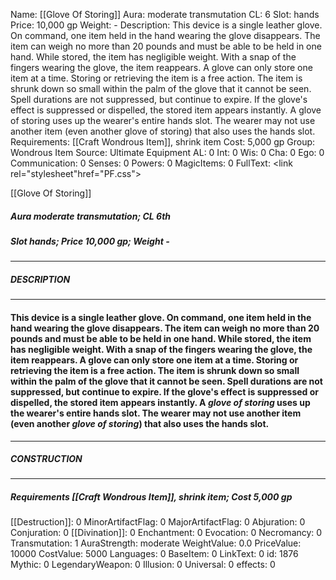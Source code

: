 Name: [[Glove Of Storing]]
Aura: moderate transmutation
CL: 6
Slot: hands
Price: 10,000 gp
Weight: -
Description: This device is a single leather glove. On command, one item held in the hand wearing the glove disappears. The item can weigh no more than 20 pounds and must be able to be held in one hand. While stored, the item has negligible weight. With a snap of the fingers wearing the glove, the item reappears. A glove can only store one item at a time. Storing or retrieving the item is a free action. The item is shrunk down so small within the palm of the glove that it cannot be seen. Spell durations are not suppressed, but continue to expire. If the glove's effect is suppressed or dispelled, the stored item appears instantly. A glove of storing uses up the wearer's entire hands slot. The wearer may not use another item (even another glove of storing) that also uses the hands slot.
Requirements: [[Craft Wondrous Item]], shrink item
Cost: 5,000 gp
Group: Wondrous Item
Source: Ultimate Equipment
AL: 0
Int: 0
Wis: 0
Cha: 0
Ego: 0
Communication: 0
Senses: 0
Powers: 0
MagicItems: 0
FullText: <link rel="stylesheet"href="PF.css"><div class="heading"><p class="alignleft">[[Glove Of Storing]]</p><div style="clear: both;"></div></div><div><h5><b>Aura </b>moderate transmutation; <b>CL </b>6th</h5><h5><b>Slot </b>hands; <b>Price </b>10,000 gp; <b>Weight </b>-</h5></div><hr/><div><h5><b>DESCRIPTION</b></h5></div><hr/><div><h4><p>This device is a single leather glove. On command, one item held in the hand wearing the glove disappears. The item can weigh no more than 20 pounds and must be able to be held in one hand. While stored, the item has negligible weight. With a snap of the fingers wearing the glove, the item reappears. A glove can only store one item at a time. Storing or retrieving the item is a free action. The item is shrunk down so small within the palm of the glove that it cannot be seen. Spell durations are not suppressed, but continue to expire. If the glove's effect is suppressed or dispelled, the stored item appears instantly. A <i>glove of storing</i> uses up the wearer's entire hands slot. The wearer may not use another item (even another <i>glove of storing</i>) that also uses the hands slot.</p></h4></div><hr/><div><h5><b>CONSTRUCTION</b></h5></div><hr/><div><h5><b>Requirements </b>[[Craft Wondrous Item]], <i>shrink item</i>; <b>Cost </b>5,000 gp</h5></div>
[[Destruction]]: 0
MinorArtifactFlag: 0
MajorArtifactFlag: 0
Abjuration: 0
Conjuration: 0
[[Divination]]: 0
Enchantment: 0
Evocation: 0
Necromancy: 0
Transmutation: 1
AuraStrength: moderate
WeightValue: 0.0
PriceValue: 10000
CostValue: 5000
Languages: 0
BaseItem: 0
LinkText: 0
id: 1876
Mythic: 0
LegendaryWeapon: 0
Illusion: 0
Universal: 0
effects: 0
